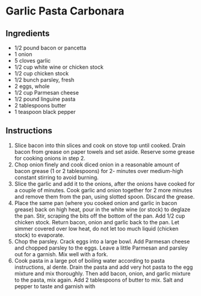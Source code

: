# Garlic Pasta Carbonara

## Ingredients

* 1/2 pound bacon or pancetta
* 1 onion
* 5 cloves garlic
* 1/2 cup white wine or chicken stock
* 1/2 cup chicken stock
* 1/2 bunch parsley, fresh
* 2 eggs, whole
* 1/2 cup Parmesan cheese
* 1/2 pound linguine pasta
* 2 tablespoons butter
* 1 teaspoon black pepper

## Instructions

1. Slice bacon into thin slices and cook on stove top until cooked. Drain bacon from grease on paper towels and set aside. Reserve some grease for cooking onions in step 2.
2. Chop onion finely and cook diced onion in a reasonable amount of bacon grease (1 or 2 tablespoons) for 2- minutes over medium-high constant stirring to avoid burning.
3. Slice the garlic and add it to the onions, after the onions have cooked for a couple of minutes. Cook garlic and onion together for 2 more minutes and remove them from the pan, using slotted spoon. Discard the grease.
4. Place the same pan (where you cooked onion and garlic in bacon grease) back on high heat, pour in the white wine (or stock) to deglaze the pan. Stir, scraping the bits off the bottom of the pan. Add 1/2 cup chicken stock. Return bacon, onion and garlic back to the pan. Let simmer covered over low heat, do not let too much liquid (chicken stock) to evaporate.
5. Chop the parsley. Crack eggs into a large bowl. Add Parmesan cheese and chopped parsley to the eggs. Leave a little Parmesan and parsley out for a garnish. Mix well with a fork.
6. Cook pasta in a large pot of boiling water according to pasta instructions, al dente. Drain the pasta and add very hot pasta to the egg mixture and mix thoroughly. Then add bacon, onion, and garlic mixture to the pasta, mix again. Add 2 tablespoons of butter to mix. Salt and pepper to taste and garnish with
